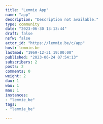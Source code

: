 ```yaml
---
title: "Lemmie App" 
name: "app"
description: "Description not available."
type: community
date: "2023-06-30 13:13:44"
draft: false
nsfw: false
actor_id: "https://lemmie.be/c/app"
host: lemmie.be
lastmod: "1969-12-31 19:00:00"
published: "2023-06-24 07:54:13"
subscribers: 2
posts: 2
comments: 0
weight: 2
dau: 1
wau: 1
mau: 1
instances:
- "lemmie_be"
tags: 
- "lemmie_be"

---
```

